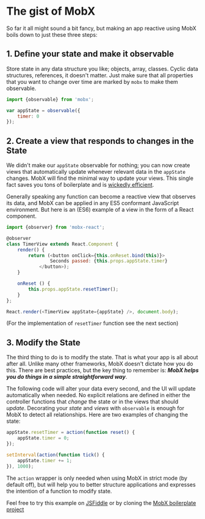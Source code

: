 # The gist of MobX

So far it all might sound a bit fancy, but making an app reactive using MobX boils down to just these three steps:

## 1. Define your state and make it observable

Store state in any data structure you like; objects, array, classes.
Cyclic data structures, references, it doesn't matter.
Just make sure that all properties that you want to change over time are marked by `mobx` to make them observable.

```javascript
import {observable} from 'mobx';

var appState = observable({
    timer: 0
});
```

## 2. Create a view that responds to changes in the State

We didn't make our `appState` observable for nothing;
you can now create views that automatically update whenever relevant data in the `appState` changes.
MobX will find the minimal way to update your views.
This single fact saves you tons of boilerplate and is [wickedly efficient](https://mendix.com/tech-blog/making-react-reactive-pursuit-high-performing-easily-maintainable-react-apps/).

Generally speaking any function can become a reactive view that observes its data, and MobX can be applied in any ES5 conformant JavaScript environment.
But here is an (ES6) example of a view in the form of a React component.

```javascript
import {observer} from 'mobx-react';

@observer
class TimerView extends React.Component {
    render() {
        return (<button onClick={this.onReset.bind(this)}>
                Seconds passed: {this.props.appState.timer}
            </button>);
    }

    onReset () {
        this.props.appState.resetTimer();
    }
};

React.render(<TimerView appState={appState} />, document.body);
```

(For the implementation of `resetTimer` function see the next section)

## 3. Modify the State

The third thing to do is to modify the state.
That is what your app is all about after all.
Unlike many other frameworks, MobX doesn't dictate how you do this.
There are best practices, but the key thing to remember is:
***MobX helps you do things in a simple straightforward way***.

The following code will alter your data every second, and the UI will update automatically when needed.
No explicit relations are defined in either the controller functions that _change_ the state or in the views that should _update_.
Decorating your _state_ and _views_ with `observable` is enough for MobX to detect all relationships.
Here are two examples of changing the state:

```javascript
appState.resetTimer = action(function reset() {
    appState.timer = 0;
});

setInterval(action(function tick() {
    appState.timer += 1;
}), 1000);
```

The `action` wrapper is only needed when using MobX in strict mode (by default off), but will help you to better structure applications and expresses the intention of a function to modify state.

Feel free to try this example on [JSFiddle](http://jsfiddle.net/mweststrate/wgbe4guu/) or by cloning the [MobX boilerplate project](https://github.com/mobxjs/mobx-react-boilerplate)
